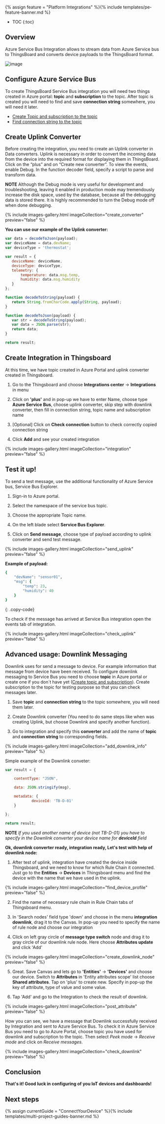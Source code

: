 {% assign feature = "Platform Integrations" %}{% include templates/pe-feature-banner.md %}

* TOC
{:toc}

## Overview

Azure Service Bus Integration allows to stream data from Azure Service bus to ThingsBoard and converts device payloads to the ThingsBoard format.

![image](/images/user-guide/integrations/azure-service-bus.png)

## Configure Azure Service Bus

To create ThingsBoard Service Bus integration you will need two things created in Azure portal: **topic** and **subscription** to the topic. 
After topic is created you will need to find and save **connection string** somewhere, you will need it later.
- [Create Topic and subscription to the topic](https://learn.microsoft.com/en-us/azure/service-bus-messaging/service-bus-quickstart-topics-subscriptions-portal)
- [Find connection string to the topic](https://azurelessons.com/azure-service-bus-connection-string/)

## Create Uplink Converter

Before creating the integration, you need to create an Uplink converter in Data converters. Uplink is necessary in order to convert the incoming data from the device into the required format for displaying them in ThingsBoard. Click on the “plus” and on “Create new converter”. To view the events, enable Debug. In the function decoder field, specify a script to parse and transform data.

**NOTE** Although the Debug mode is very useful for development and troubleshooting, leaving it enabled in production mode may tremendously increase the disk space, used by the database, because all the debugging data is stored there. It is highly recommended to turn the Debug mode off when done debugging.

{% include images-gallery.html imageCollection="create_converter" preview="false" %}

**You can use our example of the Uplink converter:**
```javascript
var data = decodeToJson(payload);
var deviceName = data.devName;
var deviceType = 'thermostat';

var result = {
   deviceName: deviceName,
   deviceType: deviceType,
   telemetry: {
       temperature: data.msg.temp,
       humidity: data.msg.humidity
   }
};

function decodeToString(payload) {
   return String.fromCharCode.apply(String, payload);
}

function decodeToJson(payload) {
   var str = decodeToString(payload);
   var data = JSON.parse(str);
   return data;
}

return result;
```


## Create Integration in Thingsboard

At this time, we have topic created in Azure Portal and uplink converter created in Thingsboard.

1) Go to the Thingsboard and choose **Integrations center** -> **Integrations** in menu

3) Click on **'plus'** and in pop-up we have to enter Name, choose type **Azure Service Bus**, choose uplink converter,
skip step with downlink converter, then fill in connection string, topic name and subscription name 

4) [Optional] Click on **Check connection** button to check correctly copied connection string

5) Click **Add** and see your created integration

{% include images-gallery.html imageCollection="integration" preview="false" %}

## Test it up!

To send a test message, use the additional functionality of Azure Service bus, Service Bus Explorer.

1) Sign-in to Azure portal.

2) Select the namespace of the service bus topic.

3) Choose the appropriate Topic name.

4) On the left blade select **Service Bus Explorer**.

5) Click on **Send message**, choose type of payload according to uplink converter and send test message.

{% include images-gallery.html imageCollection="send_uplink" preview="false" %}

**Example of payload:**
```ruby
{
    "devName": "sensor01",
    "msg": {
        "temp": 23,
        "humidity": 40
    }
}
```
{: .copy-code}

To check if the message has arrived at Service Bus integration open the events tab of integration.

{% include images-gallery.html imageCollection="check_uplink" preview="false" %}

## Advanced usage: Downlink Messaging

Downlink uses for send a message to device. For example information that message from device have been received.
To configure downlink messaging to Service Bus you need to choose **topic** in Azure portal or create one if you don`t have yet ([Create topic and subscription](https://learn.microsoft.com/en-us/azure/service-bus-messaging/service-bus-quickstart-topics-subscriptions-portal)). 
Create subscription to the topic for testing purpose so that you can check messages later.

1) Save **topic** and **connection string** to the topic somewhere, you will need them later.

2) Create Downlink converter (You need to do same steps like when was creating Uplink, but choose Downlink and specify another function).

3) Go to integration and specify this **converter** and add the name of **topic** and **connection string** to corresponding fields.

{% include images-gallery.html imageCollection="add_downlink_info" preview="false" %}

Simple example of the Downlink conveter:
```javascript
var result = {

    contentType: "JSON",

    data: JSON.stringify(msg),

    metadata: {
            deviceId: 'TB-D-01'
    }

};

return result;
```
**NOTE** *If you used another name of device (not TB-D-01) you have to specify in the Downlink converter your device name for **deviceId** field*

**Ok, downlink converter ready, integration ready, Let's test with help of downlink node:**

1) After test of uplink, integration have created the device inside Thingsboard, and we need to know for which Rule Chain it connected.
   Just go to the **Entities** -> **Devices** in Thingsboard menu and find the device with the name that we have used in the uplink.

{% include images-gallery.html imageCollection="find_device_profile" preview="false" %}

2) Find the name of necessary rule chain in Rule Chain tabs of Thingsboard menu.

3) In 'Search nodes' field type 'down' and choose in the menu **integration downlink**, drag it to the Canvas. In pop-up you need to specify the name of rule node and choose our integration

4) Click on left gray circle of **message type switch** node and drag it to gray circle of our downlink rule node. Here choose **Attributes update** and click 'Add'

{% include images-gallery.html imageCollection="create_downlink_node" preview="false" %}

5) Great. Save Canvas and lets go to **'Entities'** -> **'Devices'** and choose our device. Switch to **Attributes** in 'Entity attributes scope' list choose **Shared attributes**.
   Tap on 'plus' to create new. Specify in pop-up the key of attribute, type of value and some value.

6) Tap 'Add' and go to the Integration to check the result of downlink.

{% include images-gallery.html imageCollection="post_attribute" preview="false" %}

How you can see, we have a message that Downlink successfully received by Integration and sent to Azure Service Bus.
To check it in Azure Service Bus you need to go to Azure Portal, choose topic you have used for downlink and subscription to the topic. 
Then select *Peek mode* -> *Receive mode* and click on *Receive messages*.

{% include images-gallery.html imageCollection="check_downlink" preview="false" %}

## Conclusion

**That's it! Good luck in configuring of you IoT devices and dashboards!**

## Next steps

{% assign currentGuide = "ConnectYourDevice" %}{% include templates/multi-project-guides-banner.md %}
